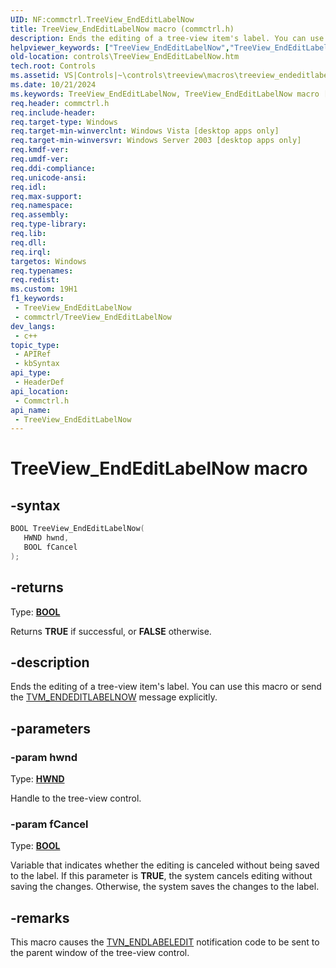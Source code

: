 ```yaml
---
UID: NF:commctrl.TreeView_EndEditLabelNow
title: TreeView_EndEditLabelNow macro (commctrl.h)
description: Ends the editing of a tree-view item's label. You can use this macro or send the TVM_ENDEDITLABELNOW message explicitly.
helpviewer_keywords: ["TreeView_EndEditLabelNow","TreeView_EndEditLabelNow macro [Windows Controls]","_win32_TreeView_EndEditLabelNow","_win32_TreeView_EndEditLabelNow_cpp","commctrl/TreeView_EndEditLabelNow","controls.TreeView_EndEditLabelNow","controls._win32_TreeView_EndEditLabelNow"]
old-location: controls\TreeView_EndEditLabelNow.htm
tech.root: Controls
ms.assetid: VS|Controls|~\controls\treeview\macros\treeview_endeditlabelnow.htm
ms.date: 10/21/2024
ms.keywords: TreeView_EndEditLabelNow, TreeView_EndEditLabelNow macro [Windows Controls], _win32_TreeView_EndEditLabelNow, _win32_TreeView_EndEditLabelNow_cpp, commctrl/TreeView_EndEditLabelNow, controls.TreeView_EndEditLabelNow, controls._win32_TreeView_EndEditLabelNow
req.header: commctrl.h
req.include-header: 
req.target-type: Windows
req.target-min-winverclnt: Windows Vista [desktop apps only]
req.target-min-winversvr: Windows Server 2003 [desktop apps only]
req.kmdf-ver: 
req.umdf-ver: 
req.ddi-compliance: 
req.unicode-ansi: 
req.idl: 
req.max-support: 
req.namespace: 
req.assembly: 
req.type-library: 
req.lib: 
req.dll: 
req.irql: 
targetos: Windows
req.typenames: 
req.redist: 
ms.custom: 19H1
f1_keywords:
 - TreeView_EndEditLabelNow
 - commctrl/TreeView_EndEditLabelNow
dev_langs:
 - c++
topic_type:
 - APIRef
 - kbSyntax
api_type:
 - HeaderDef
api_location:
 - Commctrl.h
api_name:
 - TreeView_EndEditLabelNow
---
```


# TreeView_EndEditLabelNow macro

## -syntax

```cpp
BOOL TreeView_EndEditLabelNow(
   HWND hwnd,
   BOOL fCancel
);
```

## -returns

Type: **[BOOL](/windows/desktop/winprog/windows-data-types)**

Returns <b>TRUE</b> if successful, or <b>FALSE</b> otherwise.


## -description

Ends the editing of a tree-view item's label. You can use this macro or send the <a href="/windows/desktop/Controls/tvm-endeditlabelnow">TVM_ENDEDITLABELNOW</a> message explicitly.

## -parameters

### -param hwnd

Type: <b><a href="/windows/desktop/WinProg/windows-data-types">HWND</a></b>

Handle to the tree-view control.

### -param fCancel

Type: <b><a href="/windows/desktop/WinProg/windows-data-types">BOOL</a></b>

Variable that indicates whether the editing is canceled without being saved to the label. If this parameter is <b>TRUE</b>, the system cancels editing without saving the changes. Otherwise, the system saves the changes to the label.

## -remarks

This macro causes the <a href="/windows/desktop/Controls/tvn-endlabeledit">TVN_ENDLABELEDIT</a> notification code to be sent to the parent window of the tree-view control.
